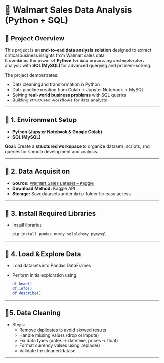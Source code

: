 # 🛒 Walmart Sales Data Analysis (Python + SQL)

## 📌 Project Overview
This project is an **end-to-end data analysis solution** designed to extract critical business insights from Walmart sales data.  
It combines the power of **Python** for data processing and exploratory analysis with **SQL (MySQL)** for advanced querying and problem-solving.  

The project demonstrates:  
- Data cleaning and transformation in Python  
- Data pipeline creation from Colab → Jupyter Notebook → MySQL  
- Solving **real-world business problems** with SQL queries  
- Building structured workflows for data analysts  

---

## 📌 1. Environment Setup
- **Python (Jupyter Notebook & Google Colab)**  
- **SQL (MySQL)**  

**Goal:** Create a **structured workspace** to organize datasets, scripts, and queries for smooth development and analysis.  

---

## 📌 2. Data Acquisition
- **Source:** [Walmart Sales Dataset – Kaggle](https://www.kaggle.com/)  
- **Download Method:** Kaggle API  
- **Storage:** Save datasets under `data/` folder for easy access  

---

## 📌 3. Install Required Libraries
- Install libraries:  
  ```bash
  pip install pandas numpy sqlalchemy pymysql

---

## 📌 4. Load & Explore Data

- Load datasets into Pandas DataFrames  
- Perform initial exploration using:

  ```bash
  df.head()
  df.info()
  df.describe()
---

## 📌5. Data Cleaning
- Steps:
    - Remove duplicates to avoid skewed results
    - Handle missing values (drop or impute)
    - Fix data types (dates → datetime, prices → float)
    - Format currency values using .replace()
    - Validate the cleaned datase
---









